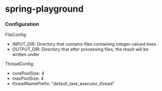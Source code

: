 # spring-playground


### Configuration

FileConfig:
 - INPUT_DIR: Directory that contains files containing integer-valued lines.
 - OUTPUT_DIR: Directory that after processing files, the result will be written under


 ThreadConfig:
  - corePoolSize: 4
  - maxPoolSize: 4
  - threadNamePrefix: "default_task_executor_thread"
  
 